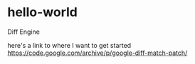 # hello-world
Diff Engine

here's a link to where I want to get started https://code.google.com/archive/p/google-diff-match-patch/
